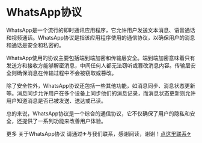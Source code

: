# WhatsApp协议

WhatsApp是一个流行的即时通讯应用程序，它允许用户发送文本消息、语音通话和视频通话。WhatsApp协议是指该应用程序使用的通信协议，以确保用户的消息和通话是安全和私密的。

WhatsApp使用的协议主要包括端到端加密和传输层安全。端到端加密意味着只有发送方和接收方能够解密消息，中间任何人都无法窃听或篡改消息内容。传输层安全则确保消息在传输过程中不会被窃取或篡改。

除了安全性外，WhatsApp协议还包括一些其他功能，如消息同步、消息状态更新等。消息同步允许用户在多个设备上同步他们的消息记录，而消息状态更新则允许用户知道消息是否已被发送、送达或已读。

总的来说，WhatsApp协议是一个综合的通信协议，它不仅确保了用户的隐私和安全，还提供了一系列功能来改善用户体验。

更多 关于WhatsApp协议 请通过✈与我们联系，感谢阅读，谢谢！[点这里联系✈](https://ws.k02.cc)